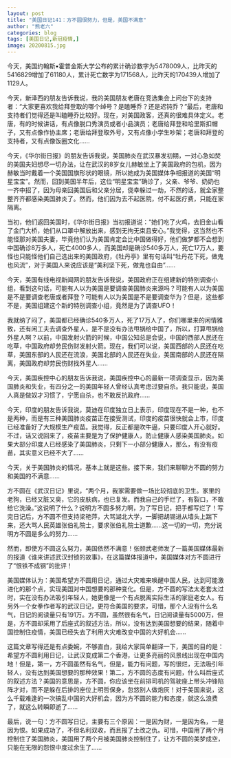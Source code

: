 ```yaml
---
layout: post
title: "美国日记141：方不圆很努力，但是，美国不满意"
author: "熊老六"
categories: blog
tags: [美国日记,新冠疫情,]
image: 20200815.jpg
---
```

​​​​​​​​​​​​​​​​​​今天，美国约翰斯•霍普金斯大学公布的累计确诊数字为5478009人，比昨天的5416829增加了61180人，累计死亡数字为171568人，比昨天的170439人增加了1129人。

今天，新泽西的朋友告诉我说，我的美国朋友老唐在竞选集会上问台下的支持者：“大家更喜欢我给拜登取的哪个绰号？是瞌睡乔？还是迟钝乔？”最后，老唐和支持者们觉得还是叫瞌睡乔比较好。现在，对美国政客，还真的很难具体定义。老唐，有的时候讲话，有点像脱口秀演员或者小品演员；老唐给拜登和哈里斯扣帽子，又有点像作协主席；老唐给拜登取外号，又有点像小学生吵架；老唐和拜登的支持者，又有点像饭圈文化……

今天，《华尔街日报》的朋友告诉我说，美国肺炎在武汉暴发初期，一对心急如焚的美国夫妇想尽一切办法，让在武汉的8岁女儿赫敏坐上了美国政府的包机，因为赫敏当时戴着一个美国国旗形状的眼镜，所以她成为美国媒体争相报道的美国“明星宝宝”。然而，回到美国半年后，这位“明星宝宝”确诊了，父亲、爷爷、奶奶也一齐中招了，因为母亲回美国后和父亲分居，侥幸躲过一劫，不然的话，就全家整整齐齐都感染美国肺炎了。然而，他们因为去不起医院，付不起医疗费，只能在家隔离。

当初，他们返回美国时，《华尔街日报》当初报道说：“她们吃了火鸡，去旧金山看了金门大桥，她们从口罩中解放出来，感到无拘无束且安心。”我觉得，这当然也不能怪那对美国夫妻，毕竟他们认为美国肯定会比中国做得好，他们做梦都不会想到中国确诊8万多人，死亡4000多人，而美国却是确诊540多万人，死亡17万人，要怪也只能怪他们自己选出来的美国政府，《牡丹亭》里有句话叫“牡丹花下死，做鬼也风流”，对于美国人来说应该是“美利坚下死，做鬼也自由”……

今天，美国有线电视新闻网的朋友告诉我说，美国政府正在组建新的特别调查小组，看到这句话，可能有人以为美国是要调查美国肺炎来源吗？可能有人以为美国是不是要调查老唐或者拜登？可能有人以为美国是不是要调查华为？但是，这些都不是，美国组建这个新的特别调查小组，竟然是为了调查UFO！

我就纳了闷了，美国都已经确诊540多万人，死了17万人了，你们哪里来的闲情雅致，还有闲工夫去调查外星人，是不是没有办法甩锅给中国了，所以，打算甩锅给外星人啊？以前，中国发射火箭的时候，中国公知总是会说，中国的西部人民还在吃草，中国政府却劳民伤财发射火箭。现在，我们可以说，美国西部的人民还在吃草，美国东部的人民还在流浪，美国北部的人民还在失业，美国南部的人民还在隔离，美国政府却劳民伤财找外星人……

今天，美国疾控中心的朋友告诉我说，美国疾控中心的最新一项调查显示，因为美国肺炎和失业，有四分之一的美国年轻人曾经认真考虑过要自杀。我只能说，美国人真是做奴才习惯了，宁愿自杀，也不敢反抗政府……

今天，印度的朋友告诉我说，莫迪在印度独立日上表示，印度现在不是一种，也不是两种，而是有三种美国肺炎疫苗正在接受测试，印度的疫苗很快就会上市，印度已经准备好了大规模生产疫苗。我觉得，反正都是吹牛逼，只要印度人开心就好。不过，话又说回来了，疫苗主要是为了保护健康人，防止健康人感染美国肺炎。如果大部分印度人已经感染了美国肺炎，只剩下一小部分健康人，那么，有没有疫苗，其实意义已经不大了……

今天，关于美国肺炎的情况，基本上就是这些。接下来，我们来聊聊方不圆的努力和美国的不满意……

方不圆在《武汉日记》里说，“两个月，我家需要做一场比较彻底的卫生。家里的老狗，已经又脏又臭，它的皮肤病，也已复发。而我自己的手烂了，有裂口，不敢给它洗澡。”这说明了什么？说明方不圆多努力啊，为了写日记，把手都写烂了！写完日记后，方不圆不但支持梁艳萍，大骂湖北大学，一脚把胡锡进从墙头上踹下来，还大骂人民英雄张伯礼院士，要求张伯礼院士道歉……这一切的一切，充分说明方不圆是多么的努力……

然而，即使方不圆这么努力，美国依然不满意！张颐武老师发了一篇美国媒体最新的报道《谁来讲述武汉封锁的故事》，在这篇媒体报道中，美国媒体对方不圆进行了“恨铁不成钢”的批评！

美国媒体认为：美国希望方不圆用日记，通过大灾难来唤醒中国人民，达到可能激进化的那个点，实现美国对中国想要的那种变化。但是，方不圆的写法太老套太过时，实在没有办法吸引年轻人，她更像是一个有点脱离实际生活的家庭老女人。有另外一个女拳作者写的武汉日记，更符合美国的要求，可惜，那个人没有什么名气，日记的阅读量只有191万。方不圆，虽然很有名气，日记阅读量有5000万，但是，方不圆却采用了后座式的叙述方法，所以，没有达到美国想要的结果，随着中国控制住疫情，美国已经失去了利用大灾难改变中国的大好机会……

这篇文章写得还是有点委婉，不够直白，我给大家简单翻译一下，美国的目的是：希望方不圆利用日记，让武汉变成第二个香港，让更多亮丽的风景线出现在中国内地！但是，第一，方不圆虽然有名气，但是，能力有问题，写的很烂，无法吸引年轻人，没有达到美国想要的那种效果！第二，方不圆的态度有问题，什么叫后座式的叙述方法？美国的意思是，方不圆，你应该坐在前排司机的驾驶座上带头冲锋陷阵才对，而不是躲在后排的座位上明哲保身，忽悠别人做炮灰！对于美国来说，这么千载难逢的一次搞乱中国的大好机会，因为方不圆的能力和态度，就这么浪费了，就这么转瞬即逝了……

最后，说一句：方不圆写日记，主要有三个原因：一是因为财，一是因为名，一是因为恨。如果成功了，不但名利双收，而且报了土改之仇。可惜，中国用了两个月控制住了美国肺炎，美国用了两个月被美国肺炎控制住了，让方不圆的美梦成空，只能在无限的怨恨中度过余生了……​​​​